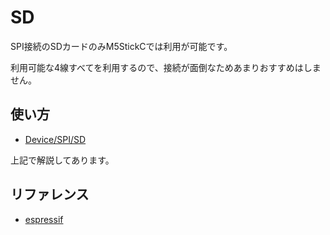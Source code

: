 # SD

SPI接続のSDカードのみM5StickCでは利用が可能です。

利用可能な4線すべてを利用するので、接続が面倒なためあまりおすすめはしません。

## 使い方
- [Device/SPI/SD](../../Device/SPI/SD/)

上記で解説してあります。

## リファレンス
- [espressif](https://docs.espressif.com/projects/esp-idf/en/latest/api-reference/storage/sdmmc.html)
